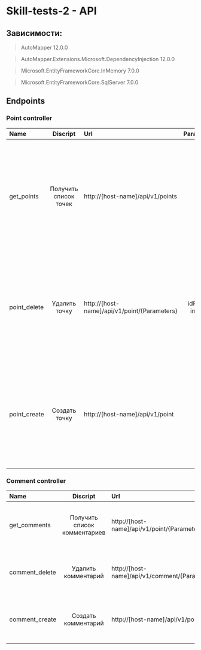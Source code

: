 # Skill-tests-2 - API

## Зависимости: 

> AutoMapper 12.0.0

> AutoMapper.Extensions.Microsoft.DependencyInjection 12.0.0

> Microsoft.EntityFrameworkCore.InMemory  7.0.0

> Microsoft.EntityFrameworkCore.SqlServer 7.0.0


## Endpoints

### Point controller

| Name | Discript| Url | Parameters | Body request |Responce |
| :---         |     :---:      | :---         |     :---:      |          ---: |          ---: |
| get_points  |  Получить список точек  | http://[host-name]/api/v1/points    | -    | - | [ {"id": int, "xcoordinate": int,    "ycoordinate": int, "radius": int, "colorHex": "string", "comments": [{"id": int, "content": "string", "backColorHex": "string",     "pointId": int }] } ]|
| point_delete  |  Удалить точку  | http://[host-name]/api/v1/point/{Parameters}    | idPoint -integer   | - | {"id": int, "xcoordinate": int,    "ycoordinate": int, "radius": int, "colorHex": "string", "comments": [{"id": int, "content": "string", "backColorHex": "string",     "pointId": int }] } |
| point_create | Создать точку  | http://[host-name]/api/v1/point  | - | {"xcoordinate": 0,"ycoordinate": 0,"radius": 0,"colorHex": "string"} | {"id": int, "xcoordinate": int, "ycoordinate": int, "radius": int, "colorHex": "string", "comments": [{"id": int, "content": "string", "backColorHex": "string",     "pointId": int }] } |

### Comment controller

| Name | Discript| Url | Parameters | Body request |Responce |
| :---         |     :---:      | :---         |     :---:      |          ---: |          ---: |
| get_comments  |  Получить список комментариев | http://[host-name]/api/v1/point/{Parameters}/comments    | -    | idPoint - integer | [{"id": int, "content": "string", "backColorHex": "string",     "pointId": int }]|
| comment_delete  |  Удалить комментарий | http://[host-name]/api/v1/comment/{Parameters}    | idComment -integer   | - | {"id": int, "content": "string", "backColorHex": "string",     "pointId": int }|
| comment_create | Создать комментарий  | http://[host-name]/api/v1/point  | { "content": "string","backColorHex": "string"} | {"xcoordinate": 0,"ycoordinate": 0,"radius": 0,"colorHex": "string"} | {"id": int, "content": "string", "backColorHex": "string",     "pointId": int } } |